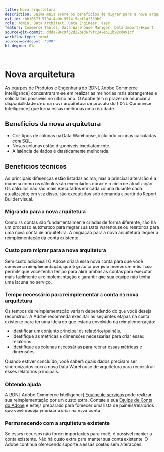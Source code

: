 ```yaml
---
title: Nova arquitetura
description: Saiba mais sobre os benefícios de migrar para a nova arquitetura.
exl-id: cbb10673-5704-4a90-9574-5ac114f389b9
role: Admin, Data Architect, Data Engineer, User
feature: Commerce Tables, Data Warehouse Manager, Data Import/Export
source-git-commit: ddda796c9f32d22b1d679fc245eb11b92cd491cf
workflow-type: tm+mt
source-wordcount: '390'
ht-degree: 0%

---
```


# Nova arquitetura

As equipes de Produtos e Engenharia do [!DNL Adobe Commerce Intelligence] concentraram-se em realizar as melhorias mais abrangentes e solicitadas possíveis no último ano. O Adobe tem o prazer de anunciar a disponibilidade de uma nova arquitetura de produto do [!DNL Commerce Intelligence] que torna essas melhorias uma realidade.

## Benefícios da nova arquitetura

* Crie tipos de colunas na Data Warehouse, incluindo colunas calculadas com SQL.
* Novas colunas estão disponíveis imediatamente.
* A latência de dados é drasticamente melhorada.

## Benefícios técnicos

As principais diferenças estão listadas acima, mas a principal alteração é a maneira como os cálculos são executados durante o ciclo de atualização. Os cálculos não são mais executados em cada coluna durante cada atualização; em vez disso, são executados sob demanda a partir do Report Builder visual.

### Migrando para a nova arquitetura

Como as contas são fundamentalmente criadas de forma diferente, não há um processo automático para migrar sua Data Warehouse ou relatórios para uma nova conta de arquitetura. A migração para a nova arquitetura requer a reimplementação da conta existente.

### Custo para migrar para a nova arquitetura

Sem custo adicional! O Adobe criará essa nova conta para que você comece a reimplementação, que é gratuita por pelo menos um mês. Isso permite que você tenha tempo para abrir ambas as contas para executar mais facilmente a reimplementação e garantir que sua equipe não tenha uma lacuna no serviço.

### Tempo necessário para reimplementar a conta na nova arquitetura

Os tempos de reimplementação variam dependendo do que você deseja reconstruir. A Adobe recomenda executar as seguintes etapas na conta existente para ter uma ideia do que estaria envolvido na reimplementação:

* Identificar um conjunto principal de relatórios/painéis.
* Identifique as métricas e dimensões necessárias para criar esses relatórios.
* Identifique as colunas necessárias para recriar essas métricas e dimensões.

Quando estiver concluído, você saberá quais dados precisam ser sincronizados com a nova Data Warehouse de arquitetura para reconstruir esses relatórios principais.

### Obtendo ajuda

A [!DNL Adobe Commerce Intelligence] [Equipe de serviços](https://experienceleague.adobe.com/docs/commerce-knowledge-base/kb/troubleshooting/miscellaneous/mbi-service-policies.html) pode realizar sua reimplementação por um custo extra. Contate a sua [Equipe de Conta do Adobe](../../guide-overview.md#Submitting-a-Support-Ticket) e esteja preparado para fornecer uma lista de painéis/relatórios que você deseja priorizar a criar na nova conta

### Permanecendo com a arquitetura existente

Se esses recursos não forem importantes para você, é possível manter a conta existente. Não há custo extra para manter sua conta existente. O Adobe continua oferecendo suporte a essas contas sem alterações.

